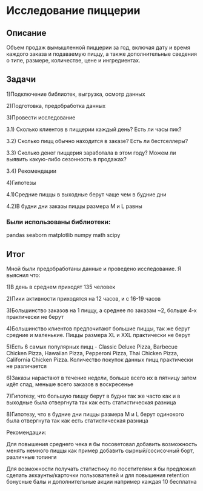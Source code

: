 # Исследование пиццерии
## Описание
Объем продаж вымышленной пиццерии за год, включая дату и время каждого заказа и подаваемую пиццу, а также дополнительные сведения о типе, размере, количестве, цене и ингредиентах.

## Задачи
1)Подключение библиотек, выгрузка, осмотр данных

2)Подготовка, предобработка данных

3)Провести исследование

3.1) Сколько клиентов в пиццерии каждый день? Есть ли часы пик?

3.2) Сколько пицц обычно находится в заказе? Есть ли бестселлеры?

3.3) Сколько денег пиццерия заработала в этом году? Можем ли выявить какую-либо сезонность в продажах?

3.4) Рекомендации

4)Гипотезы

4.1)Средние пиццы в выходные берут чаще чем в будние дни

4.2)В будни дни заказы пиццы размера M и L равны

### Были использованы библиотеки:
pandas
seaborn
matplotlib
numpy
math
scipy

## Итог

Мной были предобработаны данные и проведено исследование. Я выяснил что:

1)В день в среднем приходят 135 человек

2)Пики активности приходятся на 12 часов, и с 16-19 часов

3)Большинство заказов на 1 пиццу, а среднее по заказам ~2, больше 4‐х практически не берут

4)Большинство клиентов предпочитают большие пиццы, так же берут средние и маленькие. Пиццы размера XL и XXL практически не берут

5)Есть 6 самых популярных пицц - Classic Deluxe Pizza, Barbecue Chicken Pizza, Hawaiian Pizza, Pepperoni Pizza, Thai Chicken Pizza, California Chicken Pizza. Количество покупок данных пицц практически не различается

6)Заказы нарастают в течение недели, больше всего их в пятницу затем идёт спад, меньше всего заказов в воскресенье

7)Гипотезу, что большую пиццу берут в будни так же часто как и в выходные была отвергнута так как есть статистическая разница

8)Гипотезу, что в будние дни пиццы размера М и L берут одинокого была отвергнута так как есть статистическая разница

Рекомендации:

Для повышения среднего чека я бы посоветовал добавить возможность менять немного пиццы как пример добавить сырный/сосисочный борт, различные топинги

Для возможности получать статистику по посетителям я бы предложил сделать аккаунты/карточки пользователей и для повышения retention бонусные балы и дополнительные акции например каждая 10 бесплатна
